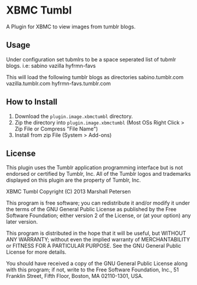 XBMC Tumbl
==========
A Plugin for XBMC to view images from tumblr blogs.

Usage
-----
Under configuration set tubmlrs to be a space seperated list of tubmlr blogs.
i.e:  sabino vazilla hyfrmn-favs

This will load the following tumblr blogs as directories
sabino.tumblr.com
vazilla.tumblr.com
hyfrmn-favs.tumblr.com

How to Install
--------------

1. Download the `plugin.image.xbmctumbl` directory.
2. Zip the directory into `plugin.image.xbmctumbl` (Most OSs Right Click > Zip File or Compress "File Name")
3. Install from zip File (System > Add-ons)


License
-------
This plugin uses the Tumblr application programming interface but is not endorsed or certified by Tumblr, Inc. All of the Tumblr logos and trademarks displayed on this plugin are the property of Tumblr, Inc.



XBMC Tumbl
Copyright (C) 2013 Marshall Petersen

This program is free software; you can redistribute it and/or
modify it under the terms of the GNU General Public License
as published by the Free Software Foundation; either version 2
of the License, or (at your option) any later version.

This program is distributed in the hope that it will be useful,
but WITHOUT ANY WARRANTY; without even the implied warranty of
MERCHANTABILITY or FITNESS FOR A PARTICULAR PURPOSE.  See the
GNU General Public License for more details.

You should have received a copy of the GNU General Public License
along with this program; if not, write to the Free Software
Foundation, Inc., 51 Franklin Street, Fifth Floor, Boston, MA  02110-1301, USA.
